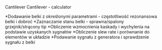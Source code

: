 Cantilever
Cantilever - calculator

*Dodawanie belki z określonymi parametrami - częstotliwość rezonansowa belki i dobroć
*Zaznaczanie stanu belki - sprawna/spalony grzejnik/strącony tip
*Obliczenie wzmocnienia kaskady i wychylenia na podstawie uzyskanych sygnałów
*Obliczenie slew rate i porównanie do elementów w układzie 
*Podawanie sygnału z generatora i sprawdzenie sygnału z belki
